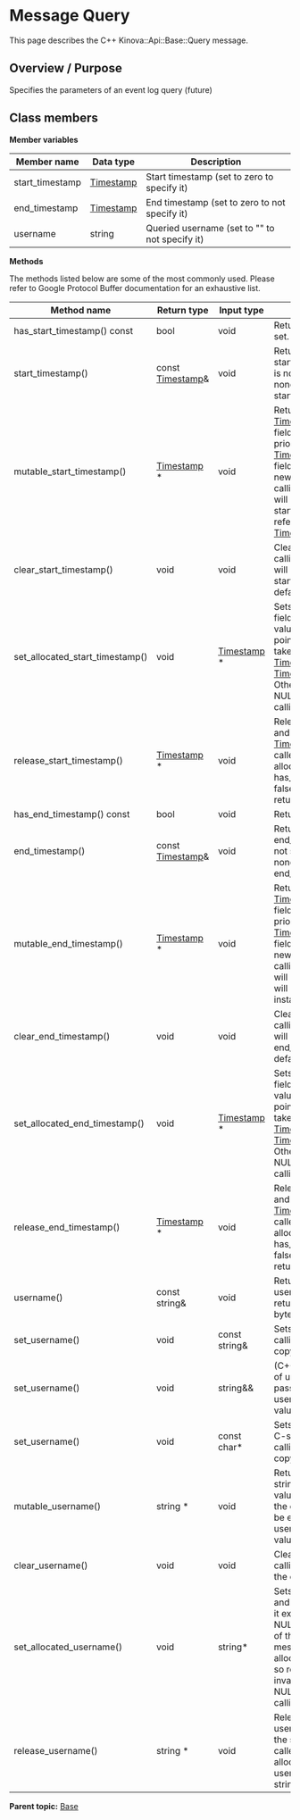 # Message Query

This page describes the C++ Kinova::Api::Base::Query message.

## Overview / Purpose

Specifies the parameters of an event log query \(future\)

## Class members

 **Member variables** 

|Member name|Data type|Description|
|-----------|---------|-----------|
|start\_timestamp| [Timestamp](msg_Common_Timestamp.md#)|Start timestamp \(set to zero to specify it\)|
|end\_timestamp| [Timestamp](msg_Common_Timestamp.md#)|End timestamp \(set to zero to not specify it\)|
|username|string|Queried username \(set to "" to not specify it\)|

 **Methods** 

The methods listed below are some of the most commonly used. Please refer to Google Protocol Buffer documentation for an exhaustive list.

|Method name|Return type|Input type|Description|
|-----------|-----------|----------|-----------|
|has\_start\_timestamp\(\) const|bool|void|Returns true if start\_timestamp is set.|
|start\_timestamp\(\)|const [Timestamp](msg_Common_Timestamp.md#)&|void|Returns the current value of start\_timestamp. If start\_timestamp is not set, returns a [Timestamp](msg_Common_Timestamp.md#) with none of its fields set \(possibly start\_timestamp::default\_instance\(\)\).|
|mutable\_start\_timestamp\(\)| [Timestamp](msg_Common_Timestamp.md#) \*|void|Returns a pointer to the mutable [Timestamp](msg_Common_Timestamp.md#) object that stores the field's value. If the field was not set prior to the call, then the returned [Timestamp](msg_Common_Timestamp.md#) will have none of its fields set \(i.e. it will be identical to a newly-allocated [Timestamp](msg_Common_Timestamp.md#)\). After calling this, has\_start\_timestamp\(\) will return true and start\_timestamp\(\) will return a reference to the same instance of [Timestamp](msg_Common_Timestamp.md#).|
|clear\_start\_timestamp\(\)|void|void|Clears the value of the field. After calling this, has\_start\_timestamp\(\) will return false and start\_timestamp\(\) will return the default value.|
|set\_allocated\_start\_timestamp\(\)|void| [Timestamp](msg_Common_Timestamp.md#) \*|Sets the [Timestamp](msg_Common_Timestamp.md#) object to the field and frees the previous field value if it exists. If the [Timestamp](msg_Common_Timestamp.md#) pointer is not NULL, the message takes ownership of the allocated [Timestamp](msg_Common_Timestamp.md#) object and has\_ [Timestamp](msg_Common_Timestamp.md#)\(\) will return true. Otherwise, if the start\_timestamp is NULL, the behavior is the same as calling clear\_start\_timestamp\(\).|
|release\_start\_timestamp\(\)| [Timestamp](msg_Common_Timestamp.md#) \*|void|Releases the ownership of the field and returns the pointer of the [Timestamp](msg_Common_Timestamp.md#) object. After calling this, caller takes the ownership of the allocated [Timestamp](msg_Common_Timestamp.md#) object, has\_start\_timestamp\(\) will return false, and start\_timestamp\(\) will return the default value.|
|has\_end\_timestamp\(\) const|bool|void|Returns true if end\_timestamp is set.|
|end\_timestamp\(\)|const [Timestamp](msg_Common_Timestamp.md#)&|void|Returns the current value of end\_timestamp. If end\_timestamp is not set, returns a [Timestamp](msg_Common_Timestamp.md#) with none of its fields set \(possibly end\_timestamp::default\_instance\(\)\).|
|mutable\_end\_timestamp\(\)| [Timestamp](msg_Common_Timestamp.md#) \*|void|Returns a pointer to the mutable [Timestamp](msg_Common_Timestamp.md#) object that stores the field's value. If the field was not set prior to the call, then the returned [Timestamp](msg_Common_Timestamp.md#) will have none of its fields set \(i.e. it will be identical to a newly-allocated [Timestamp](msg_Common_Timestamp.md#)\). After calling this, has\_end\_timestamp\(\) will return true and end\_timestamp\(\) will return a reference to the same instance of [Timestamp](msg_Common_Timestamp.md#).|
|clear\_end\_timestamp\(\)|void|void|Clears the value of the field. After calling this, has\_end\_timestamp\(\) will return false and end\_timestamp\(\) will return the default value.|
|set\_allocated\_end\_timestamp\(\)|void| [Timestamp](msg_Common_Timestamp.md#) \*|Sets the [Timestamp](msg_Common_Timestamp.md#) object to the field and frees the previous field value if it exists. If the [Timestamp](msg_Common_Timestamp.md#) pointer is not NULL, the message takes ownership of the allocated [Timestamp](msg_Common_Timestamp.md#) object and has\_ [Timestamp](msg_Common_Timestamp.md#)\(\) will return true. Otherwise, if the end\_timestamp is NULL, the behavior is the same as calling clear\_end\_timestamp\(\).|
|release\_end\_timestamp\(\)| [Timestamp](msg_Common_Timestamp.md#) \*|void|Releases the ownership of the field and returns the pointer of the [Timestamp](msg_Common_Timestamp.md#) object. After calling this, caller takes the ownership of the allocated [Timestamp](msg_Common_Timestamp.md#) object, has\_end\_timestamp\(\) will return false, and end\_timestamp\(\) will return the default value.|
|username\(\)|const string&|void|Returns the current value of username. If username is not set, returns the empty string/empty bytes.|
|set\_username\(\)|void|const string&|Sets the value of username. After calling this, username\(\) will return a copy of value.|
|set\_username\(\)|void|string&&|\(C++11 and beyond\): Sets the value of username, moving from the passed string. After calling this, username\(\) will return a copy of value.|
|set\_username\(\)|void|const char\*|Sets the value of username using a C-style null-terminated string. After calling this, username\(\) will return a copy of value.|
|mutable\_username\(\)|string \*|void|Returns a pointer to the mutable string object that stores username's value. If the field was not set prior to the call, then the returned string will be empty. After calling this, username\(\) will return whatever value is written into the given string.|
|clear\_username\(\)|void|void|Clears the value of username. After calling this, username\(\) will return the empty string/empty bytes.|
|set\_allocated\_username\(\)|void|string\*|Sets the string object to the field and frees the previous field value if it exists. If the string pointer is not NULL, the message takes ownership of the allocated string object. The message is free to delete the allocated string object at any time, so references to the object may be invalidated. Otherwise, if the value is NULL, the behavior is the same as calling clear\_username\(\).|
|release\_username\(\)|string \*|void|Releases the ownership of username and returns the pointer of the string object. After calling this, caller takes the ownership of the allocated string object and username\(\) will return the empty string/empty bytes.|

**Parent topic:** [Base](../references/summary_Base.md)

